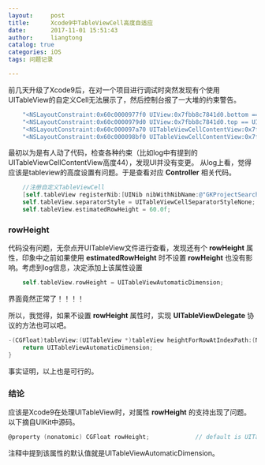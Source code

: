 ```yaml
---
layout:     post
title:      Xcode9中TableViewCell高度自适应
date:       2017-11-01 15:51:43
author:     liangtong
catalog: true
categories: iOS
tags: 问题记录

---
```




​        前几天升级了Xcode9后，在对一个项目进行调试时突然发现有个使用UITableView的自定义Cell无法展示了，然后控制台报了一大堆的约束警告。

```Objective-C
    "<NSLayoutConstraint:0x60c0000977f0 UIView:0x7fbb8c7841d0.bottom == UILabel:0x7fbb8c7870e0.bottom + 8>",
    "<NSLayoutConstraint:0x60c0000979d0 UIView:0x7fbb8c7841d0.top == UITableViewCellContentView:0x7fbb8c781b70.top>",
    "<NSLayoutConstraint:0x60c000097a70 UITableViewCellContentView:0x7fbb8c781b70.bottom == UIView:0x7fbb8c7841d0.bottom + 2>",
    "<NSLayoutConstraint:0x60c000098bf0 UITableViewCellContentView:0x7fbb8c781b70.height == 44>"
```

最初以为是有人动了代码，检查各种约束（比如log中有提到的UITableViewCellContentView高度44），发现UI并没有变更。
从log上看，觉得应该是tableview的高度设置有问题。于是查看对应 **Controller** 相关代码。

```Objective-C
    //注册自定义TableViewCell
    [self.tableView registerNib:[UINib nibWithNibName:@"GKProjectSearchHeaderFilterView" bundle:nil] forHeaderFooterViewReuseIdentifier:GKProjectSearchHeaderFilterViewIdentifier];
    self.tableView.separatorStyle = UITableViewCellSeparatorStyleNone;
    self.tableView.estimatedRowHeight = 60.0f;
```

### rowHeight

代码没有问题，无奈点开UITableView文件进行查看，发现还有个 **rowHeight** 属性，印象中之前如果使用 **estimatedRowHeight** 时不设置 **rowHeight** 也没有影响。考虑到log信息，决定添加上该属性设置

```Objective-C
    self.tableView.rowHeight = UITableViewAutomaticDimension;
```

界面竟然正常了！！！！

所以，我觉得，如果不设置 **rowHeight** 属性时，实现 **UITableViewDelegate** 协议的方法也可以吧。

```Objective-C
-(CGFloat)tableView:(UITableView *)tableView heightForRowAtIndexPath:(NSIndexPath *)indexPath{
    return UITableViewAutomaticDimension;
}
```

事实证明，以上也是可行的。

### 结论

应该是Xcode9在处理UITableView时，对属性 **rowHeight** 的支持出现了问题。以下摘自UIKit中源码。

```Objective-C
@property (nonatomic) CGFloat rowHeight;             // default is UITableViewAutomaticDimension
```

注释中提到该属性的默认值就是UITableViewAutomaticDimension。




